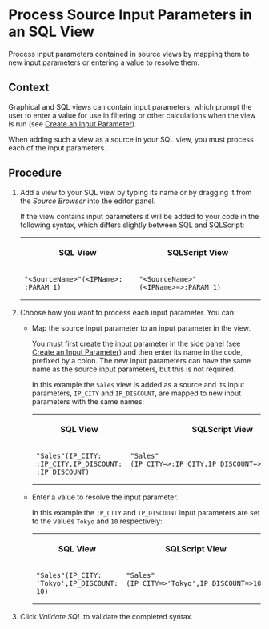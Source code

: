 <!-- loio58d8763437ac46b7924405acff7f39db -->

# Process Source Input Parameters in an SQL View

Process input parameters contained in source views by mapping them to new input parameters or entering a value to resolve them.



## Context

Graphical and SQL views can contain input parameters, which prompt the user to enter a value for use in filtering or other calculations when the view is run \(see [Create an Input Parameter](create-an-input-parameter-53fa99a.md)\).

When adding such a view as a source in your SQL view, you must process each of the input parameters.



## Procedure

1.  Add a view to your SQL view by typing its name or by dragging it from the *Source Browser* into the editor panel.

    If the view contains input parameters it will be added to your code in the following syntax, which differs slightly between SQL and SQLScript:


    <table>
    <tr>
    <th valign="top">

    SQL View


    
    </th>
    <th valign="top">

    SQLScript View


    
    </th>
    </tr>
    <tr>
    <td valign="top">

    ```
    "<SourceName>"(<IPName>: :PARAM_1)
    ```


    
    </td>
    <td valign="top">

    ```
    "<SourceName>"(<IPName>=>:PARAM_1)
    ```


    
    </td>
    </tr>
    </table>
    
2.  Choose how you want to process each input parameter. You can:

    -   Map the source input parameter to an input parameter in the view.

        You must first create the input parameter in the side panel \(see [Create an Input Parameter](create-an-input-parameter-53fa99a.md)\) and then enter its name in the code, prefixed by a colon. The new input parameters can have the same name as the source input parameters, but this is not required.

        In this example the `Sales` view is added as a source and its input parameters, `IP_CITY` and `IP_DISCOUNT`, are mapped to new input parameters with the same names:


        <table>
        <tr>
        <th valign="top">

        SQL View


        
        </th>
        <th valign="top">

        SQLScript View


        
        </th>
        </tr>
        <tr>
        <td valign="top">

        ```
        "Sales"(IP_CITY: :IP_CITY,IP_DISCOUNT: :IP_DISCOUNT)
        ```


        
        </td>
        <td valign="top">

        ```
        "Sales"(IP_CITY=>:IP_CITY,IP_DISCOUNT=>:IP_DISCOUNT)
        ```


        
        </td>
        </tr>
        </table>
        
    -   Enter a value to resolve the input parameter.

        In this example the `IP_CITY` and `IP_DISCOUNT` input parameters are set to the values `Tokyo` and `10` respectively:


        <table>
        <tr>
        <th valign="top">

        SQL View


        
        </th>
        <th valign="top">

        SQLScript View


        
        </th>
        </tr>
        <tr>
        <td valign="top">

        ```
        "Sales"(IP_CITY: 'Tokyo',IP_DISCOUNT: 10)
        ```


        
        </td>
        <td valign="top">

        ```
        "Sales"(IP_CITY=>'Tokyo',IP_DISCOUNT=>10)
        ```


        
        </td>
        </tr>
        </table>
        

3.  Click *Validate SQL* to validate the completed syntax.


